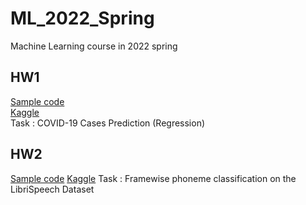 # ML_2022_Spring
Machine Learning course in 2022 spring

## HW1
[Sample code](https://colab.research.google.com/drive/1FTcG6CE-HILnvFztEFKdauMlPKfQvm5Z?usp=sharing)  
[Kaggle](https://www.kaggle.com/c/ml2022spring-hw1)  
Task : COVID-19 Cases Prediction (Regression)  

## HW2
[Sample code](https://colab.research.google.com/drive/1hmTFJ8hdcnqRz_0oJSXjTGhZLVU-bS1a?usp=sharing)
[Kaggle](https://www.kaggle.com/c/ml2022spring-hw2)
Task : Framewise phoneme classification on the LibriSpeech Dataset
